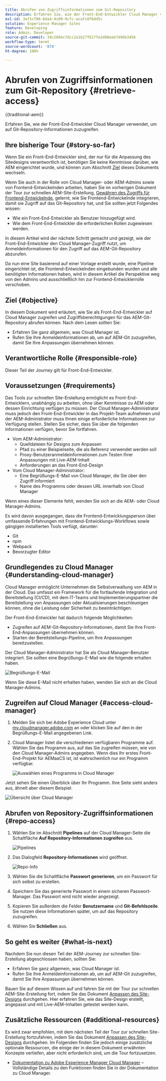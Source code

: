 ```yaml
---
title: Abrufen von Zugriffsinformationen zum Git-Repository
description: Erfahren Sie, wie der Front-End-Entwickler Cloud Manager verwendet, um auf Git-Repository-Informationen zuzugreifen.
exl-id: 3ef1cf86-6da4-4c09-9cfc-acafc8f6dd5c
solution: Experience Manager Sites
feature: Developing
role: Admin, Developer
source-git-commit: 34c2604c7dcc2a1b27f617fe2d88eeb7496b3456
workflow-type: tm+mt
source-wordcount: '874'
ht-degree: 100%

---
```


# Abrufen von Zugriffsinformationen zum Git-Repository {#retrieve-access}

{{traditional-aem}}

Erfahren Sie, wie der Front-End-Entwickler Cloud Manager verwendet, um auf Git-Repository-Informationen zuzugreifen.

## Ihre bisherige Tour {#story-so-far}

Wenn Sie ein Front-End-Entwickler sind, der nur für die Anpassung des Sitedesigns verantwortlich ist, benötigen Sie keine Kenntnisse darüber, wie AEM eingerichtet wurde, und können zum Abschnitt [Ziel](#objective) dieses Dokuments wechseln.

Wenn Sie auch in der Rolle von Cloud Manager- oder AEM-Admins sowie von Frontend-Entwickelnden arbeiten, haben Sie im vorherigen Dokument der Tour zur schnellen AEM-Site-Erstellung, [Gewähren des Zugriffs für Frontend-Entwickelnde](grant-access.md), gelernt, wie Sie Frontend-Entwickelnde integrieren, damit sie Zugriff auf das Git-Repository hat, und Sie sollten jetzt Folgendes wissen:

* Wie ein Front-End-Entwickler als Benutzer hinzugefügt wird.
* Wie dem Front-End-Entwickler die erforderlichen Rollen zugewiesen werden.

In diesem Artikel wird der nächste Schritt gemacht und gezeigt, wie der Front-End-Entwickler den Cloud Manager-Zugriff nutzt, um Anmeldeinformationen für den Zugriff auf das AEM-Git-Repository abzurufen.

Da nun eine Site basierend auf einer Vorlage erstellt wurde, eine Pipeline eingerichtet ist, die Frontend-Entwickelnden eingebunden wurden und alle benötigten Informationen haben, wird in diesem Artikel die Perspektive weg von den Admins und ausschließlich hin zur Frontend-Entwicklerrolle verschoben.

## Ziel {#objective}

In diesem Dokument wird erläutert, wie Sie als Front-End-Entwickler auf Cloud Manager zugreifen und Zugriffsberechtigungen für das AEM-Git-Repository abrufen können. Nach dem Lesen sollten Sie:

* Erfahren Sie ganz allgemein, was Cloud Manager ist.
* Rufen Sie Ihre Anmeldeinformationen ab, um auf AEM-Git zuzugreifen, damit Sie Ihre Anpassungen übernehmen können.

## Verantwortliche Rolle {#responsible-role}

Dieser Teil der Journey gilt für Front-End-Entwickler.

## Voraussetzungen {#requirements}

Das Tools zur schnellen Site-Erstellung ermöglicht es Front-End-Entwicklern, unabhängig zu arbeiten, ohne über Kenntnisse zu AEM oder dessen Einrichtung verfügen zu müssen. Der Cloud Manager-Administrator muss jedoch den Front-End-Entwickler in das Projekt-Team aufnehmen und der AEM-Administrator muss Ihnen einige erforderliche Informationen zur Verfügung stellen. Stellen Sie sicher, dass Sie über die folgenden Informationen verfügen, bevor Sie fortfahren.

* Vom AEM-Administrator:
   * Quelldateien für Designs zum Anpassen
   * Pfad zu einer Beispielseite, die als Referenz verwendet werden soll
   * Proxy-Benutzeranmeldeinformationen zum Testen Ihrer Anpassungen mit Live-AEM-Inhalt
   * Anforderungen an das Front-End-Design
* Vom Cloud Manager-Administrator:
   * Eine Begrüßungs-E-Mail von Cloud Manager, die Sie über den Zugriff informiert
   * Name des Programms oder dessen URL innerhalb von Cloud Manager

Wenn eines dieser Elemente fehlt, wenden Sie sich an die AEM- oder Cloud Manager-Admins.

Es wird davon ausgegangen, dass die Frontend-Entwicklungsperson über umfassende Erfahrungen mit Frontend-Entwicklungs-Workflows sowie gängigen installierten Tools verfügt, darunter:

* Git
* npm
* Webpack
* Bevorzugter Editor

## Grundlegendes zu Cloud Manager {#understanding-cloud-manager}

Cloud Manager ermöglicht Unternehmen die Selbstverwaltung von AEM in der Cloud. Das umfasst ein Framework für die fortlaufende Integration und Bereitstellung (CI/CD), mit dem IT-Teams und Implementierungspartner die Bereitstellung von Anpassungen oder Aktualisierungen beschleunigen können, ohne die Leistung oder Sicherheit zu beeinträchtigen.

Der Front-End-Entwickler hat dadurch folgende Möglichkeiten:

* Zugreifen auf AEM-Git-Repository-Informationen, damit Sie Ihre Front-End-Anpassungen übernehmen können.
* Starten der Bereitstellungs-Pipeline, um Ihre Anpassungen bereitzustellen.

Der Cloud Manager-Administrator hat Sie als Cloud Manager-Benutzer integriert. Sie sollten eine Begrüßungs-E-Mail wie die folgende erhalten haben.

![Begrüßungs-E-Mail](assets/welcome-email.png)

Wenn Sie diese E-Mail nicht erhalten haben, wenden Sie sich an die Cloud Manager-Admins.

## Zugreifen auf Cloud Manager {#access-cloud-manager}

1. Melden Sie sich bei Adobe Experience Cloud unter [my.cloudmanager.adobe.com](https://my.cloudmanager.adobe.com/) an oder klicken Sie auf den in der Begrüßungs-E-Mail angegebenen Link.

1. Cloud Manager listet die verschiedenen verfügbaren Programme auf. Wählen Sie das Programm aus, auf das Sie zugreifen müssen, wie von den Cloud Manager-Admins angegeben. Wenn dies Ihr erstes Front-End-Projekt für AEMaaCS ist, ist wahrscheinlich nur ein Programm verfügbar.

   ![Auswählen eines Programms in Cloud Manager](assets/cloud-manager-select-program.png)

Jetzt sehen Sie einen Überblick über Ihr Programm. Ihre Seite sieht anders aus, ähnelt aber diesem Beispiel.

![Übersicht über Cloud Manager](assets/cloud-manager-overview.png)

## Abrufen von Repository-Zugriffsinformationen {#repo-access}

1. Wählen Sie im Abschnitt **Pipelines** auf der Cloud Manager-Seite die Schaltfläche **Auf Repository-Informationen zugreifen** aus.

   ![Pipelines](assets/pipelines-repo-info.png)

1. Das Dialogfeld **Repository-Informationen** wird geöffnet.

   ![Repo-Info](assets/repo-info.png)

1. Wählen Sie die Schaltfläche **Passwort generieren**, um ein Passwort für sich selbst zu erstellen.

1. Speichern Sie das generierte Passwort in einem sicheren Passwort-Manager. Das Passwort wird nicht wieder angezeigt.

1. Kopieren Sie außerdem die Felder **Benutzername** und **Git-Befehlszeile**. Sie nutzen diese Informationen später, um auf das Repository zuzugreifen.

1. Wählen Sie **Schließen** aus.

## So geht es weiter {#what-is-next}

Nachdem Sie nun diesen Teil der AEM-Journey zur schnellen Site-Erstellung abgeschlossen haben, sollten Sie:

* Erfahren Sie ganz allgemein, was Cloud Manager ist.
* Rufen Sie Ihre Anmeldeinformationen ab, um auf AEM-Git zuzugreifen, damit Sie Ihre Anpassungen übernehmen können.

Bauen Sie auf diesem Wissen auf und fahren Sie mit der Tour zur schnellen AEM-Site-Erstellung fort, indem Sie das Dokument [Anpassen des Site-Designs](customize-theme.md) durchgehen. Hier erfahren Sie, wie das Site-Design erstellt, angepasst und mit Live-AEM-Inhalten getestet werden kann.

## Zusätzliche Ressourcen {#additional-resources}

Es wird zwar empfohlen, mit dem nächsten Teil der Tour zur schnellen Site-Erstellung fortzufahren, indem Sie das Dokument [Anpassen des Site-Designs](customize-theme.md) durchgehen. Im Folgenden finden Sie jedoch einige zusätzliche optionale Ressourcen, die einige der in diesem Dokument erwähnten Konzepte vertiefen, aber nicht erforderlich sind, um die Tour fortzusetzen.

* [Dokumentation zu Adobe Experience Manager Cloud Manager](https://experienceleague.adobe.com/docs/experience-manager-cloud-manager/using/introduction-to-cloud-manager.html?lang=de) – Vollständige Details zu den Funktionen finden Sie in der Dokumentation zu Cloud Manager.
